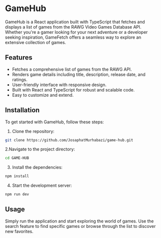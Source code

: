 # GameHub

GameHub is a React application built with TypeScript that fetches and displays a list of games from the RAWG Video Games Database API. Whether you're a gamer looking for your next adventure or a developer seeking inspiration, GameFetch offers a seamless way to explore an extensive collection of games.

## Features

- Fetches a comprehensive list of games from the RAWG API.
- Renders game details including title, description, release date, and ratings.
- User-friendly interface with responsive design.
- Built with React and TypeScript for robust and scalable code.
- Easy to customize and extend.

## Installation

To get started with GameHub, follow these steps:

1. Clone the repository:

```bash
git clone https://github.com/JosaphatMurhabazi/game-hub.git
```

2.Navigate to the project directory:

```bash
cd GAME-HUB
```

3. Install the dependencies:

```bash
npm install
```

4. Start the development server:

```bash
npm run dev
```

## Usage

Simply run the application and start exploring the world of games. Use the search feature to find specific games or browse through the list to discover new favorites.
